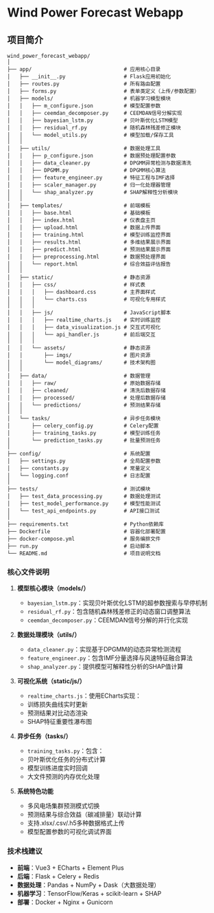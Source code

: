 # Wind Power Forecast Webapp

## 项目简介

``` document
wind_power_forecast_webapp/
│
├── app/                              # 应用核心目录
│   ├── __init__.py                   # Flask应用初始化
│   ├── routes.py                     # 所有路由配置
│   ├── forms.py                      # 表单类定义（上传/参数配置）
│   ├── models/                       # 机器学习模型模块
│   │   ├── m_configure.json          # 模型配置参数
│   │   ├── ceemdan_decomposer.py     # CEEMDAN信号分解实现
│   │   ├── bayesian_lstm.py          # 贝叶斯优化LSTM模型
│   │   ├── residual_rf.py            # 随机森林残差修正模块
│   │   └── model_utils.py            # 模型加载/保存工具
│   │
│   ├── utils/                        # 数据处理工具
│   │   ├── p_configure.json          # 数据预处理配置参数
│   │   ├── data_cleaner.py           # DPGMM异常检测与数据清洗
│   │   ├── DPGMM.py                  # DPGMM核心算法
│   │   ├── feature_engineer.py       # 特征工程与IMF选择
│   │   ├── scaler_manager.py         # 归一化处理器管理
│   │   └── shap_analyzer.py          # SHAP解释性分析模块
│   │
│   ├── templates/                    # 前端模板
│   │   ├── base.html                 # 基础模板
│   │   ├── index.html                # 仪表盘主页
│   │   ├── upload.html               # 数据上传界面
│   │   ├── training.html             # 模型训练监控界面
│   │   ├── results.html              # 多维结果展示界面
│   │   ├── predict.html              # 预测结果展示界面
│   │   ├── preprocessing.html        # 数据预处理界面
│   │   └── report.html               # 综合效益评估报告
│   │
│   ├── static/                       # 静态资源
│   │   ├── css/                      # 样式表
│   │   │   ├── dashboard.css         # 主界面样式
│   │   │   └── charts.css            # 可视化专用样式
│   │   │
│   │   ├── js/                       # JavaScript脚本
│   │   │   ├── realtime_charts.js    # 实时训练监控
│   │   │   ├── data_visualization.js # 交互式可视化
│   │   │   └── api_handler.js        # 前后端交互
│   │   │
│   │   └── assets/                   # 静态资源
│   │       ├── imgs/                 # 图片资源
│   │       └── model_diagrams/       # 技术架构图
│   │
│   ├── data/                         # 数据管理
│   │   ├── raw/                      # 原始数据存储
│   │   ├── cleaned/                  # 清洗后数据存储
│   │   ├── processed/                # 处理后数据存储
│   │   └── predictions/              # 预测结果存储
│   │
│   └── tasks/                        # 异步任务模块
│       ├── celery_config.py          # Celery配置
│       ├── training_tasks.py         # 模型训练任务
│       └── prediction_tasks.py       # 批量预测任务
│
├── config/                           # 系统配置
│   ├── settings.py                   # 全局配置参数
│   ├── constants.py                  # 常量定义
│   └── logging.conf                  # 日志配置
│
├── tests/                            # 测试模块
│   ├── test_data_processing.py       # 数据处理测试
│   ├── test_model_performance.py     # 模型性能测试
│   └── test_api_endpoints.py         # API接口测试
│
├── requirements.txt                  # Python依赖库
├── Dockerfile                        # 容器化部署配置
├── docker-compose.yml                # 服务编排文件
├── run.py                            # 启动脚本
└── README.md                         # 项目说明文档
```

### 核心文件说明

1. **模型核心模块（models/）**
   - `bayesian_lstm.py`：实现贝叶斯优化LSTM的超参数搜索与早停机制
   - `residual_rf.py`：包含随机森林残差修正的动态窗口调整算法
   - `ceemdan_decomposer.py`：CEEMDAN信号分解的并行化实现

2. **数据处理模块（utils/）**
   - `data_cleaner.py`：实现基于DPGMM的动态异常检测流程
   - `feature_engineer.py`：包含IMF分量选择与风速特征融合算法
   - `shap_analyzer.py`：提供模型可解释性分析的SHAP值计算

3. **可视化系统（static/js/）**
   - `realtime_charts.js`：使用ECharts实现：
   - 训练损失曲线实时更新
   - 预测结果对比动态渲染
   - SHAP特征重要性瀑布图

4. **异步任务（tasks/）**
   - `training_tasks.py`：包含：
   - 贝叶斯优化任务的分布式计算
   - 模型训练进度实时回调
   - 大文件预测的内存优化处理

5. **系统特色功能**
   - 多风电场集群预测模式切换
   - 预测结果与综合效益（碳减排量）联动计算
   - 支持.xlsx/.csv/.h5多种数据格式上传
   - 模型配置参数的可视化调试界面

### 技术栈建议

- **前端**：Vue3 + ECharts + Element Plus
- **后端**：Flask + Celery + Redis
- **数据处理**：Pandas + NumPy + Dask（大数据处理）
- **机器学习**：TensorFlow/Keras + scikit-learn + SHAP
- **部署**：Docker + Nginx + Gunicorn

